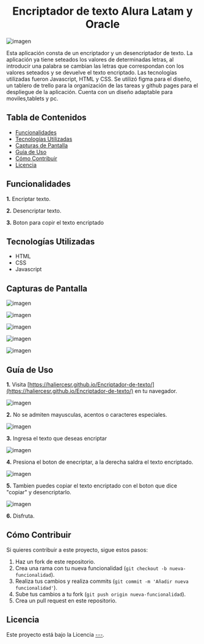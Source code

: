 

<h1 align="center">Encriptador de texto Alura Latam y Oracle</h1>

![imagen](https://github.com/user-attachments/assets/d9361e67-a57a-4b4b-8862-03d1fcb9fe49)

Esta aplicación consta de un encriptador y un desencriptador de texto. La aplicación ya tiene seteados los valores de determinadas letras, al introducir una palabra se cambian las letras que correspondan con los valores seteados y se devuelve el texto encriptado. Las tecnologías utilizadas fueron Javascript, HTML y CSS.
Se utilizó figma para el diseño, un tablero de trello para la organización de las tareas y github pages para el despliegue de la aplicación. 
Cuenta con un diseño adaptable para moviles,tablets y pc.

## Tabla de Contenidos

- [Funcionalidades](#funcionalidades)
- [Tecnologías Utilizadas](#tecnologías-utilizadas)
- [Capturas de Pantalla](#capturas-de-pantalla)
- [Guía de Uso](#guía-de-uso)
- [Cómo Contribuir](#cómo-contribuir)
- [Licencia](#licencia)

## Funcionalidades

**1.** Encriptar texto.

**2.** Desencriptar texto.

**3.** Boton para copir el texto encriptado


## Tecnologías Utilizadas

- HTML
- CSS
- Javascript

## Capturas de Pantalla

![imagen](https://github.com/user-attachments/assets/9e5636b9-adf6-4357-8196-92073023bd65)

![imagen](https://github.com/user-attachments/assets/ed5ee479-acf8-4f9a-81fa-35a8d17c1b91)

![imagen](https://github.com/user-attachments/assets/91a04581-8a33-498a-8afd-ebd70d8d18d0)

![imagen](https://github.com/user-attachments/assets/f9409113-207b-4f76-9b54-4fbe0f46b067)

![imagen](https://github.com/user-attachments/assets/ccbd41da-cdeb-4a68-a61c-bfb0a5542482)



## Guía de Uso

**1.** Visita [https://haliercesr.github.io/Encriptador-de-texto/](https://haliercesr.github.io/Encriptador-de-texto/) en tu navegador.

![imagen](https://github.com/user-attachments/assets/3918030a-1d13-47a2-9586-357e6caa6f4e)

**2.** No se admiten mayusculas, acentos o caracteres especiales.

![imagen](https://github.com/user-attachments/assets/e0a4b922-b344-4e3b-8263-e2fc8915c300)

**3.** Ingresa el texto que deseas encriptar

![imagen](https://github.com/user-attachments/assets/604a6267-bda5-4047-8f46-647f9456284f)

**4.** Presiona el boton de enecriptar, a la derecha saldra el texto encriptado.

![imagen](https://github.com/user-attachments/assets/34b6050f-7c70-4778-b901-fa282836f7e8)

**5.** Tambien puedes copiar el texto encriptado con el boton que dice "copiar" y desencriptarlo.

![imagen](https://github.com/user-attachments/assets/62639302-8888-4a9b-959d-05f3a792c762)

**6.** Disfruta.

## Cómo Contribuir

Si quieres contribuir a este proyecto, sigue estos pasos:

1. Haz un fork de este repositorio.
2. Crea una rama con tu nueva funcionalidad (`git checkout -b nueva-funcionalidad`).
3. Realiza tus cambios y realiza commits (`git commit -m 'Añadir nueva funcionalidad'`).
4. Sube tus cambios a tu fork (`git push origin nueva-funcionalidad`).
5. Crea un pull request en este repositorio.

## Licencia

Este proyecto está bajo la Licencia [---](----).
